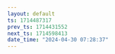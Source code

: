 ```yaml
---
layout: default
ts: 1714487317
prev_ts: 1714431552
next_ts: 1714598413
date_time: "2024-04-30 07:28:37"
---
```

